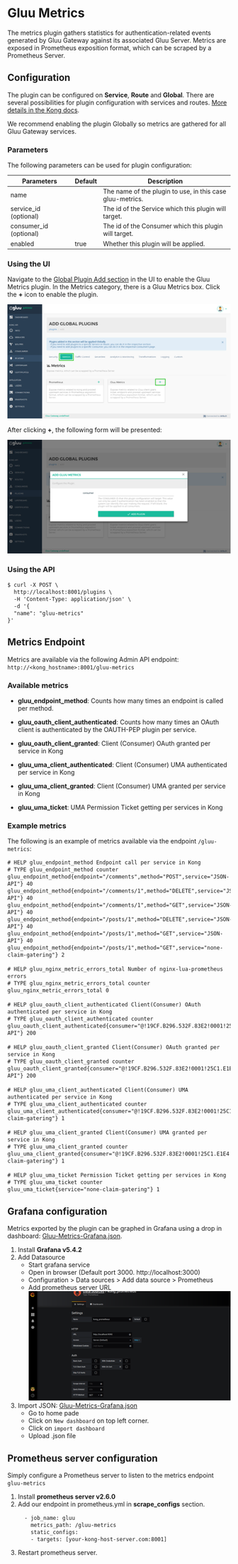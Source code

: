 # Gluu Metrics

The metrics plugin gathers statistics for authentication-related events generated by Gluu Gateway against its associated Gluu Server. Metrics are exposed in Prometheus exposition format, which can be scraped by a Prometheus Server.

## Configuration

The plugin can be configured on **Service**, **Route** and **Global**. There are several possibilities for plugin configuration with services and routes. [More details in the Kong docs](https://docs.konghq.com/0.14.x/admin-api/#precedence).

We recommend enabling the plugin Globally so metrics are gathered for all Gluu Gateway services.

### Parameters

The following parameters can be used for plugin configuration:  

|Parameters|Default|Description|
|-------------|-------|-----------|
|name||The name of the plugin to use, in this case gluu-metrics.|
|service_id (optional)||The id of the Service which this plugin will target.|
|consumer_id (optional)||The id of the Consumer which this plugin will target.|
|enabled|true|Whether this plugin will be applied.|

### Using the UI

Navigate to the [Global Plugin Add section](../admin-gui/#add-plugin_2) in the UI to enable the Gluu Metrics plugin. In the Metrics category, there is a Gluu Metrics box. Click the **+** icon to enable the plugin.

![5_plugins_add](../img/14_metrics_plugin_add.png)

After clicking **+**, the following form will be presented:

![11_path_add_uma_service](../img/14_gluu_metrics_add_globally.png)

### Using the API

```
$ curl -X POST \
  http://localhost:8001/plugins \
  -H 'Content-Type: application/json' \
  -d '{
  "name": "gluu-metrics"
}'
```

## Metrics Endpoint

Metrics are available via the following Admin API endpoint: `http://<kong_hostname>:8001/gluu-metrics` 

### Available metrics

- **gluu_endpoint_method**: Counts how many times an endpoint is called per method. 

- **gluu_oauth_client_authenticated**: Counts how many times an OAuth client is authenticated by the OAUTH-PEP plugin per service.

- **gluu_oauth_client_granted**: Client (Consumer) OAuth granted per service in Kong

- **gluu_uma_client_authenticated**: Client (Consumer) UMA authenticated per service in Kong

- **gluu_uma_client_granted**: Client (Consumer) UMA granted per service in Kong

- **gluu_uma_ticket**: UMA Permission Ticket getting per services in Kong


### Example metrics  

The following is an example of metrics available via the endpoint `/gluu-metrics`: 

```
# HELP gluu_endpoint_method Endpoint call per service in Kong
# TYPE gluu_endpoint_method counter
gluu_endpoint_method{endpoint="/comments",method="POST",service="JSON-API"} 40
gluu_endpoint_method{endpoint="/comments/1",method="DELETE",service="JSON-API"} 40
gluu_endpoint_method{endpoint="/comments/1",method="GET",service="JSON-API"} 40
gluu_endpoint_method{endpoint="/posts/1",method="DELETE",service="JSON-API"} 40
gluu_endpoint_method{endpoint="/posts/1",method="GET",service="JSON-API"} 40
gluu_endpoint_method{endpoint="/posts/1",method="GET",service="none-claim-gatering"} 2

# HELP gluu_nginx_metric_errors_total Number of nginx-lua-prometheus errors
# TYPE gluu_nginx_metric_errors_total counter
gluu_nginx_metric_errors_total 0

# HELP gluu_oauth_client_authenticated Client(Consumer) OAuth authenticated per service in Kong
# TYPE gluu_oauth_client_authenticated counter
gluu_oauth_client_authenticated{consumer="@!19CF.B296.532F.83E2!0001!25C1.E1E4!0008!B9EF.436E.5D35.0C58",service="JSON-API"} 200

# HELP gluu_oauth_client_granted Client(Consumer) OAuth granted per service in Kong
# TYPE gluu_oauth_client_granted counter
gluu_oauth_client_granted{consumer="@!19CF.B296.532F.83E2!0001!25C1.E1E4!0008!B9EF.436E.5D35.0C58",service="JSON-API"} 200

# HELP gluu_uma_client_authenticated Client(Consumer) UMA authenticated per service in Kong
# TYPE gluu_uma_client_authenticated counter
gluu_uma_client_authenticated{consumer="@!19CF.B296.532F.83E2!0001!25C1.E1E4!0008!B9EF.436E.5D35.0C58",service="none-claim-gatering"} 1

# HELP gluu_uma_client_granted Client(Consumer) UMA granted per service in Kong
# TYPE gluu_uma_client_granted counter
gluu_uma_client_granted{consumer="@!19CF.B296.532F.83E2!0001!25C1.E1E4!0008!B9EF.436E.5D35.0C58",service="none-claim-gatering"} 1

# HELP gluu_uma_ticket Permission Ticket getting per services in Kong
# TYPE gluu_uma_ticket counter
gluu_uma_ticket{service="none-claim-gatering"} 1
```

## Grafana configuration

Metrics exported by the plugin can be graphed in Grafana using a drop in dashboard: [Gluu-Metrics-Grafana.json](https://github.com/GluuFederation/gluu-gateway/blob/version_4.0.0/setup/templates/Gluu-Metrics-Grafana.json).

1. Install **Grafana v5.4.2**     
1. Add Datasource     
    - Start grafana service
    - Open in browser (Default port 3000. http://localhost:3000)
    - Configuration > Data sources > Add data source > Prometheus
    - Add prometheus server URL
    ![5_plugins_add](../img/14_grafana_datasource.png)
1. Import JSON: [Gluu-Metrics-Grafana.json](https://github.com/GluuFederation/gluu-gateway/blob/version_4.0.0/setup/templates/Gluu-Metrics-Grafana.json)     
    - Go to home pade
    - Click on `New dashboard` on top left corner.
    - Click on `import dashboard`
    - Upload .json file

## Prometheus server configuration

Simply configure a Prometheus server to listen to the metrics endpoint `gluu-metrics`

1. Install **prometheus server v2.6.0**      
1. Add our endpoint in prometheus.yml in **scrape_configs** section.      
   ```
     - job_name: gluu
       metrics_path: /gluu-metrics
       static_configs:
       - targets: [your-kong-host-server.com:8001]
   ```
1. Restart prometheus server.       
